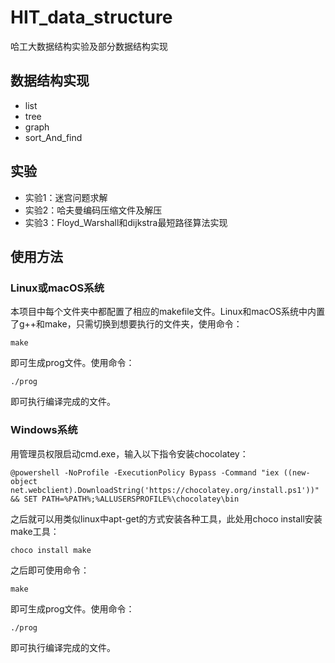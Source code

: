 # HIT_data_structure
哈工大数据结构实验及部分数据结构实现

## 数据结构实现
- list
- tree
- graph
- sort_And_find

## 实验
- 实验1：迷宫问题求解
- 实验2：哈夫曼编码压缩文件及解压
- 实验3：Floyd_Warshall和dijkstra最短路径算法实现

## 使用方法
### Linux或macOS系统 <br>
本项目中每个文件夹中都配置了相应的makefile文件。Linux和macOS系统中内置了g++和make，只需切换到想要执行的文件夹，使用命令：<br>
```
make
```
即可生成prog文件。使用命令：
```
./prog
```
即可执行编译完成的文件。

### Windows系统 <br>
用管理员权限启动cmd.exe，输入以下指令安装chocolatey：
```
@powershell -NoProfile -ExecutionPolicy Bypass -Command "iex ((new-object net.webclient).DownloadString('https://chocolatey.org/install.ps1'))" && SET PATH=%PATH%;%ALLUSERSPROFILE%\chocolatey\bin
```
之后就可以用类似linux中apt-get的方式安装各种工具，此处用choco install安装make工具：<br>
```
choco install make
```
之后即可使用命令：
```
make
```
即可生成prog文件。使用命令：
```
./prog
```
即可执行编译完成的文件。